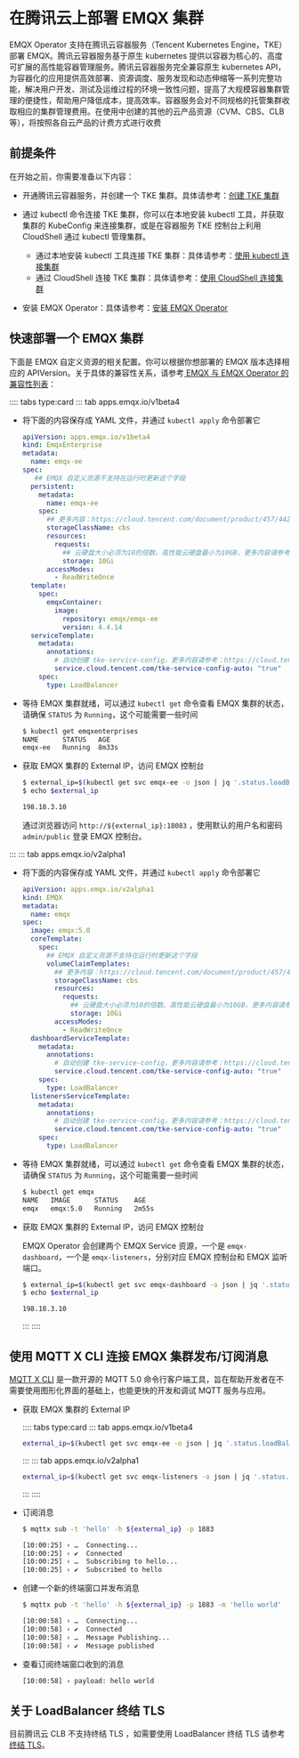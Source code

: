 # 在腾讯云上部署 EMQX 集群

EMQX Operator 支持在腾讯云容器服务（Tencent Kubernetes Engine，TKE）部署 EMQX。腾讯云容器服务基于原生 kubernetes 提供以容器为核心的、高度可扩展的高性能容器管理服务。腾讯云容器服务完全兼容原生 kubernetes API，为容器化的应用提供高效部署、资源调度、服务发现和动态伸缩等一系列完整功能，解决用户开发、测试及运维过程的环境一致性问题，提高了大规模容器集群管理的便捷性，帮助用户降低成本，提高效率。容器服务会对不同规格的托管集群收取相应的集群管理费用。在使用中创建的其他的云产品资源（CVM、CBS、CLB 等），将按照各自云产品的计费方式进行收费

## 前提条件

在开始之前，你需要准备以下内容：

- 开通腾讯云容器服务，并创建一个 TKE 集群。具体请参考：[创建 TKE 集群](https://cloud.tencent.com/document/product/457/32189)

- 通过 kubectl 命令连接 TKE 集群，你可以在本地安装 kubectl 工具，并获取集群的 KubeConfig 来连接集群，或是在容器服务 TKE 控制台上利用 CloudShell 通过 kubectl 管理集群。

  - 通过本地安装 kubectl 工具连接 TKE 集群：具体请参考：[使用 kubectl 连接集群](https://cloud.tencent.com/document/product/457/32191#a334f679-7491-4e40-9981-00ae111a9094)
  - 通过 CloudShell 连接 TKE 集群：具体请参考：[使用 CloudShell 连接集群](https://cloud.tencent.com/document/product/457/32191#f97c271a-1204-44d5-967c-2856c83cc5e3)

- 安装 EMQX Operator：具体请参考：[安装 EMQX Operator](../getting-started/getting-started.md)

## 快速部署一个 EMQX 集群

下面是 EMQX 自定义资源的相关配置。你可以根据你想部署的 EMQX 版本选择相应的 APIVersion。关于具体的兼容性关系，请参考[ EMQX 与 EMQX Operator 的兼容性列表](../README.md)：

:::: tabs type:card
::: tab apps.emqx.io/v1beta4

+ 将下面的内容保存成 YAML 文件，并通过 `kubectl apply` 命令部署它

  ```yaml
  apiVersion: apps.emqx.io/v1beta4
  kind: EmqxEnterprise
  metadata:
    name: emqx-ee
  spec:
     ## EMQX 自定义资源不支持在运行时更新这个字段
    persistent:
      metadata:
        name: emqx-ee
      spec:
        ## 更多内容：https://cloud.tencent.com/document/product/457/44239
        storageClassName: cbs
        resources:
          requests:
            ## 云硬盘大小必须为10的倍数。高性能云硬盘最小为10GB，更多内容请参考：https://cloud.tencent.com/document/product/457/44239
            storage: 10Gi
        accessModes:
          - ReadWriteOnce
    template:
      spec:
        emqxContainer:
          image:
            repository: emqx/emqx-ee
            version: 4.4.14
    serviceTemplate:
      metadata:
        annotations:
          # 自动创建 tke-service-config，更多内容请参考：https://cloud.tencent.com/document/product/457/45490
          service.cloud.tencent.com/tke-service-config-auto: "true"
      spec:
        type: LoadBalancer
    ```

+ 等待 EMQX 集群就绪，可以通过 `kubectl get` 命令查看 EMQX 集群的状态，请确保 `STATUS` 为 `Running`，这个可能需要一些时间

  ```bash
  $ kubectl get emqxenterprises
  NAME      STATUS   AGE
  emqx-ee   Running  8m33s
  ```

+ 获取 EMQX 集群的 External IP，访问 EMQX 控制台

  ```bash
  $ external_ip=$(kubectl get svc emqx-ee -o json | jq '.status.loadBalancer.ingress[0].ip')
  $ echo $external_ip

  198.18.3.10
  ```

  通过浏览器访问 `http://${external_ip}:18083` ，使用默认的用户名和密码 `admin/public` 登录 EMQX 控制台。

:::
::: tab apps.emqx.io/v2alpha1

+ 将下面的内容保存成 YAML 文件，并通过 `kubectl apply` 命令部署它

  ```yaml
  apiVersion: apps.emqx.io/v2alpha1
  kind: EMQX
  metadata:
    name: emqx
  spec:
    image: emqx:5.0
    coreTemplate:
      spec:
        ## EMQX 自定义资源不支持在运行时更新这个字段
        volumeClaimTemplates:
          ## 更多内容：https://cloud.tencent.com/document/product/457/44238
          storageClassName: cbs
          resources:
            requests:
              ## 云硬盘大小必须为10的倍数。高性能云硬盘最小为10GB，更多内容请参考：https://cloud.tencent.com/document/product/457/44239
              storage: 10Gi
          accessModes:
            - ReadWriteOnce
    dashboardServiceTemplate:
      metadata:
        annotations:
          # 自动创建 tke-service-config，更多内容请参考：https://cloud.tencent.com/document/product/457/45490
          service.cloud.tencent.com/tke-service-config-auto: "true"
      spec:
        type: LoadBalancer
    listenersServiceTemplate:
      metadata:
        annotations:
          # 自动创建 tke-service-config，更多内容请参考：https://cloud.tencent.com/document/product/457/45490
          service.cloud.tencent.com/tke-service-config-auto: "true"
      spec:
        type: LoadBalancer
  ```

+ 等待 EMQX 集群就绪，可以通过 `kubectl get` 命令查看 EMQX 集群的状态，请确保 `STATUS` 为 `Running`，这个可能需要一些时间

  ```bash
  $ kubectl get emqx
  NAME   IMAGE      STATUS    AGE
  emqx   emqx:5.0   Running   2m55s
  ```

+ 获取 EMQX 集群的 External IP，访问 EMQX 控制台

  EMQX Operator 会创建两个 EMQX Service 资源，一个是 `emqx-dashboard`，一个是 `emqx-listeners`，分别对应 EMQX 控制台和 EMQX 监听端口。

  ```bash
  $ external_ip=$(kubectl get svc emqx-dashboard -o json | jq '.status.loadBalancer.ingress[0].ip')
  $ echo $external_ip

  198.18.3.10
  ```
  :::
  ::::

## 使用 MQTT X CLI 连接 EMQX 集群发布/订阅消息

[MQTT X CLI](https://mqttx.app/zh/cli) 是一款开源的 MQTT 5.0 命令行客户端工具，旨在帮助开发者在不需要使用图形化界面的基础上，也能更快的开发和调试 MQTT 服务与应用。

+ 获取 EMQX 集群的 External IP

  :::: tabs type:card
  ::: tab apps.emqx.io/v1beta4

  ```bash
  external_ip=$(kubectl get svc emqx-ee -o json | jq '.status.loadBalancer.ingress[0].ip')
  ```
  :::
  ::: tab apps.emqx.io/v2alpha1

  ```bash
  external_ip=$(kubectl get svc emqx-listeners -o json | jq '.status.loadBalancer.ingress[0].ip')
  ```
  :::
  ::::

+ 订阅消息

  ```bash
  $ mqttx sub -t 'hello' -h ${external_ip} -p 1883

  [10:00:25] › …  Connecting...
  [10:00:25] › ✔  Connected
  [10:00:25] › …  Subscribing to hello...
  [10:00:25] › ✔  Subscribed to hello
  ```

+ 创建一个新的终端窗口并发布消息

  ```bash
  $ mqttx pub -t 'hello' -h ${external_ip} -p 1883 -m 'hello world'

  [10:00:58] › …  Connecting...
  [10:00:58] › ✔  Connected
  [10:00:58] › …  Message Publishing...
  [10:00:58] › ✔  Message published
  ```

+ 查看订阅终端窗口收到的消息

  ```bash
  [10:00:58] › payload: hello world
  ```

## 关于 LoadBalancer 终结 TLS

目前腾讯云 CLB 不支持终结 TLS ，如需要使用 LoadBalancer 终结 TLS 请参考[终结 TLS](https://github.com/emqx/emqx-operator/discussions/312)。
